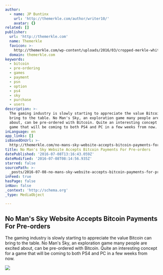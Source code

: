 ```yaml
---
author:
  - name: JP Buntinx
    url: 'http://themerkle.com/author/writer10/'
    avatar: {}
related: []
publisher:
  url: 'http://themerkle.com'
  name: Themerkle
  favicon: >-
    http://themerkle.com/wp-content/uploads/2016/03/cropped-merkle-white-1-192x192.png
  domain: themerkle.com
keywords:
  - bitcoin
  - pre-ordering
  - games
  - payment
  - psn
  - option
  - ps4
  - sky
  - purchase
  - users
description: >-
  The gaming industry is slowly starting to appreciate the value Bitcoin can
  bring to the table. No Man's Sky, an exploration game many people are excited
  about, can be pre-ordered with Bitcoin. Quite an interesting concept for a
  game that will be coming to both PS4 and PC in a few weeks from now.
inLanguage: en
app_links: []
isBasedOnUrl: >-
  http://themerkle.com/no-mans-sky-website-accepts-bitcoin-payments-for-pre-orders/
title: No Man's Sky Website Accepts Bitcoin Payments For Pre-orders
datePublished: '2016-07-08T13:16:43.059Z'
dateModified: '2016-07-08T08:14:56.935Z'
starred: false
sourcePath: >-
  _posts/2016-07-08-no-mans-sky-website-accepts-bitcoin-payments-for-pre-orders.md
inFeed: true
hasPage: false
inNav: false
_context: 'http://schema.org'
_type: MediaObject

---
```

<article style=""><h1>No Man's Sky Website Accepts Bitcoin Payments For Pre-orders</h1><p>The gaming industry is slowly starting to appreciate the value Bitcoin can bring to the table. No Man's Sky, an exploration game many people are excited about, can be pre-ordered with Bitcoin. Quite an interesting concept for a game that will be coming to both PS4 and PC in a few weeks from now.</p><img src="http://themerkle.com/wp-content/uploads/2016/07/No-Mans-Sky.png" /></article>